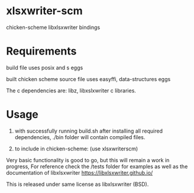 # xlsxwriter-scm
chicken-scheme libxlsxwriter bindings

# Requirements
build file uses posix and s eggs

built chicken scheme source file uses easyffi, data-structures eggs


The c dependencies are: libz, libxslxwriter c libraries.


# Usage
1) with successfully running build.sh after installing all required dependencies, ./bin folder will contain compiled files. 

2) to include in chicken-scheme: (use xlsxwriterscm)

Very basic functionality is good to go, but this will remain a work in progress, For reference check the /tests folder for examples as well as the documentation of libxlsxwriter https://libxlsxwriter.github.io/ 

This is released under same license as libxlsxwriter (BSD).
